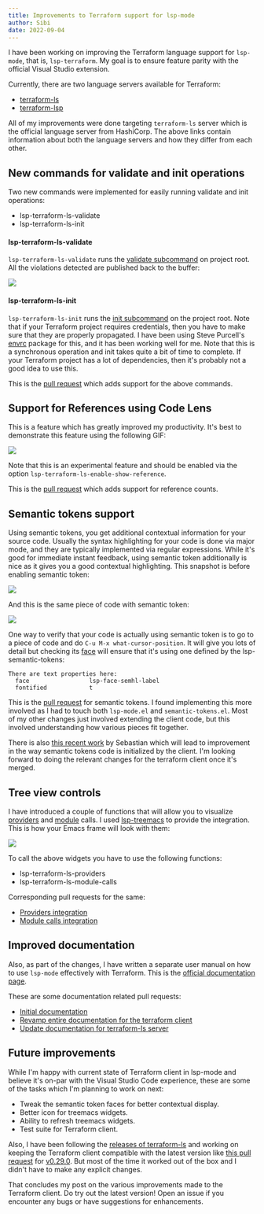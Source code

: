```yaml
---
title: Improvements to Terraform support for lsp-mode
author: Sibi
date: 2022-09-04
---
```


I have been working on improving the Terraform language support
for `lsp-mode`, that is, `lsp-terraform`. My goal is to ensure
feature parity with the official Visual Studio extension.

Currently, there are two language servers available for Terraform:

- [terraform-ls](https://github.com/hashicorp/terraform-ls)
- [terraform-lsp](https://github.com/juliosueiras/terraform-lsp)

All of my improvements were done targeting `terraform-ls` server which
is the official language server from HashiCorp. The above links
contain information about both the language servers and how they differ
from each other.

## New commands for validate and init operations

Two new commands were implemented for easily running validate and
init operations:

- lsp-terraform-ls-validate
- lsp-terraform-ls-init

#### lsp-terraform-ls-validate
`lsp-terraform-ls-validate` runs the [validate subcommand](https://www.terraform.io/cli/commands/validate)
on project root. All the violations detected are published back to
the buffer:

<img class="img-fluid" src="../images/posts/lsp-terraform-validate.png">

#### lsp-terraform-ls-init
`lsp-terraform-ls-init` runs the [init subcommand](https://www.terraform.io/cli/commands/init)
on the project root. Note that if your Terraform project requires
credentials, then you have to make sure that they are properly propagated.
I have been using Steve Purcell's [envrc](https://github.com/purcell/envrc)
package for this, and it has been working well for me. Note that this is a
synchronous operation and init takes quite a bit of time to complete.
If your Terraform project has a lot of dependencies, then it's
probably not a good idea to use this.

This is the [pull request](https://github.com/emacs-lsp/lsp-mode/pull/3509) which adds support
for the above commands.

## Support for References using Code Lens

This is a feature which has greatly improved my productivity. It's
best to demonstrate this feature using the following GIF:

<img class="img-fluid" src="../images/posts/tf_code_lens.gif">

Note that this is an experimental feature and should be enabled via
the option `lsp-terraform-ls-enable-show-reference`.

This is the [pull request](https://github.com/emacs-lsp/lsp-mode/pull/3524) which adds support for reference counts.

## Semantic tokens support

Using semantic tokens, you get additional contextual information for
your source code. Usually the syntax highlighting for your code is
done via major mode, and they are typically implemented via regular
expressions. While it's good for immediate instant feedback, using
semantic token additionally is nice as it gives you a good contextual
highlighting. This snapshot is before enabling semantic token:

<img class="img-fluid" src="../images/posts/without_semantic_token_module.png">

And this is the same piece of code with semantic token:

<img class="img-fluid" src="../images/posts/new_st_module.png">

One way to verify that your code is actually using semantic token is
to go to a piece of code and do `C-u M-x what-cursor-position`. It
will give you lots of detail but checking its [face](https://www.gnu.org/software/emacs/manual/html_node/emacs/Faces.html) will ensure
that it's using one defined by the lsp-semantic-tokens:

``` shellsession
There are text properties here:
  face                 lsp-face-semhl-label
  fontified            t
```

This is the [pull request](https://github.com/emacs-lsp/lsp-mode/pull/3535) for semantic tokens. I found
implementing this more involved as I had to touch both `lsp-mode.el`
and `semantic-tokens.el`. Most of my other changes just involved
extending the client code, but this involved understanding how various
pieces fit together.

There is also [this recent work](https://github.com/emacs-lsp/lsp-mode/pull/3680#issuecomment-1236039244) by Sebastian which will lead to
improvement in the way semantic tokens code is initialized by the
client. I'm looking forward to doing the relevant changes for the
terraform client once it's merged.

## Tree view controls

I have introduced a couple of functions that will allow you to visualize
 [providers](https://www.terraform.io/language/providers) and [module](https://www.terraform.io/language/modules) calls. I used [lsp-treemacs](https://github.com/emacs-lsp/lsp-treemacs.git) to provide
 the integration. This is how your Emacs frame will look with them:

<img class="img-fluid" src="../images/posts/lsp-terraform-widgets.png">

To call the above widgets you have to use the following functions:

- lsp-terraform-ls-providers
- lsp-terraform-ls-module-calls

Corresponding pull requests for the same:

- [Providers integration](https://github.com/emacs-lsp/lsp-mode/pull/3537)
- [Module calls integration](https://github.com/emacs-lsp/lsp-mode/pull/3538)

## Improved documentation

Also, as part of the changes, I have written a separate user manual on
how to use `lsp-mode` effectively with Terraform. This is the [official documentation page](https://emacs-lsp.github.io/lsp-mode/page/lsp-terraform-ls/).

These are some documentation related pull requests:

- [Initial documentation](https://github.com/emacs-lsp/lsp-mode/pull/3522)
- [Revamp entire documentation for the terraform client](https://github.com/emacs-lsp/lsp-mode/pull/3540)
- [Update documentation for terraform-ls server](https://github.com/hashicorp/terraform-ls/pull/932)

## Future improvements

While I'm happy with current state of Terraform client in lsp-mode and
believe it's on-par with the Visual Studio Code experience, these are some
of the tasks which I'm planning to work on next:

- Tweak the semantic token faces for better contextual display.
- Better icon for treemacs widgets.
- Ability to refresh treemacs widgets.
- Test suite for Terraform client.

Also, I have been following the [releases of terraform-ls](https://github.com/hashicorp/terraform-ls/releases) and
working on keeping the Terraform client compatible with the latest
version like [this pull request](https://github.com/emacs-lsp/lsp-mode/pull/3684) for [v0.29.0](https://github.com/hashicorp/terraform-ls/releases/tag/v0.29.0). But most of the
time it worked out of the box and I didn't have to make any explicit
changes.

That concludes my post on the various improvements made to the
Terraform client. Do try out the latest version! Open an issue if you
encounter any bugs or have suggestions for enhancements.
